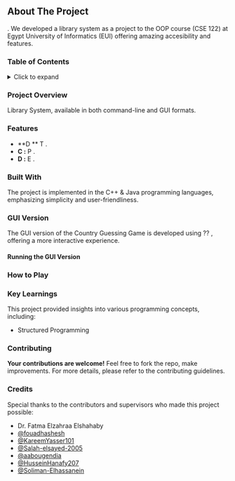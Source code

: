 
## About The Project
.
We developed a library system as a project to the OOP course (CSE 122) at Egypt University of Informatics (EUI) offering amazing accesibility and features.

### Table of Contents
<details>
  <summary>Click to expand</summary>
  <ol>
    <li><a href="#project-overview">Project Overview</a></li>
    <li><a href="#features">Features</a></li>
    <li><a href="#built-with">Built With</a></li>
    <li><a href="#gui-version">GUI Version</a></li>
    <li><a href="#how-to-play">How to Play</a></li>
    <li><a href="#key-learnings">Key Learnings</a></li>
    <li><a href="#contributing">Contributing</a></li>
    <li><a href="#credits">Credits</a></li>
  </ol>
</details>

### Project Overview

Library System, available in both command-line and GUI formats.

### Features

- **D ** T .
- **C :** P .
- **D :** E .

### Built With

The project is implemented in the C++ & Java programming languages, emphasizing simplicity and user-friendliness.

### GUI Version

The GUI version of the Country Guessing Game is developed using ?? , offering a more interactive experience.

#### Running the GUI Version


### How to Play

 
### Key Learnings

This project provided insights into various programming concepts, including:
- Structured Programming
 

### Contributing

**Your contributions are welcome!** Feel free to fork the repo, make improvements. For more details, please refer to the contributing guidelines.

### Credits

Special thanks to the contributors and supervisors who made this project possible:
- Dr. Fatma Elzahraa Elshahaby
- [@fouadhashesh](https://github.com/fouadhashesh)
- [@KareemYasser101](https://github.com/KareemYasser101)
- [@Salah-elsayed-2005](https://github.com/Salah-elsayed-2005)
- [@aabougendia](https://github.com/aabougendia)
- [@HusseinHanafy207](https://github.com/HusseinHanafy207)
- [@Soliman-Elhassanein](https://github.com/Soliman-Elhassanein)

